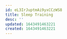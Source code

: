 ```yaml
---
id: eL3IrJuptmAi9yxCCzWS8
title: Sleep Training
desc: ''
updated: 1643491463221
created: 1643491463221
---
```


